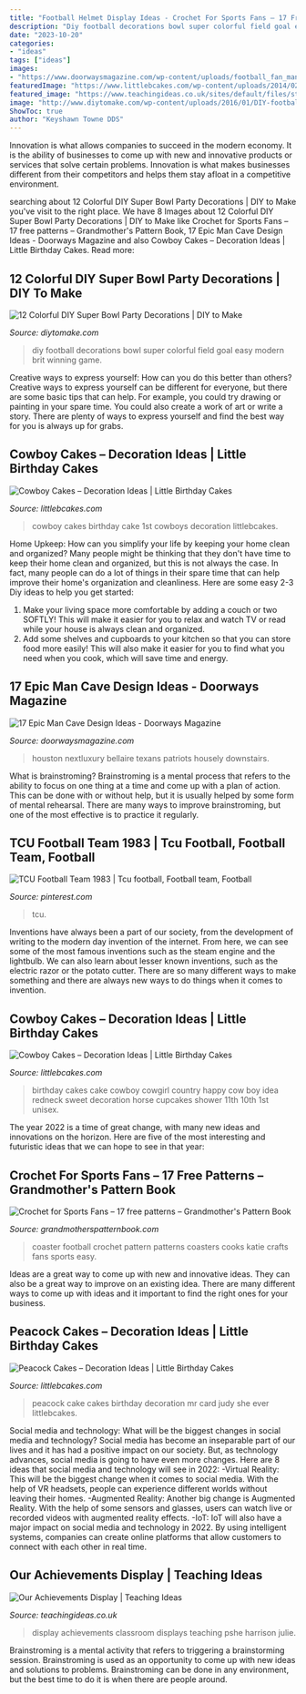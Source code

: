 ```yaml
---
title: "Football Helmet Display Ideas - Crochet For Sports Fans – 17 Free Patterns – Grandmother&#039;s Pattern Book"
description: "Diy football decorations bowl super colorful field goal easy modern brit winning game"
date: "2023-10-20"
categories:
- "ideas"
tags: ["ideas"]
images:
- "https://www.doorwaysmagazine.com/wp-content/uploads/football_fan_man_cave.jpg"
featuredImage: "https://www.littlebcakes.com/wp-content/uploads/2014/02/Cowboy-Birthday-Cake-Pictures.jpg"
featured_image: "https://www.teachingideas.co.uk/sites/default/files/styles/718w/public/pshe_ourachievements.jpg?itok=m7g-svwF"
image: "http://www.diytomake.com/wp-content/uploads/2016/01/DIY-football-field-goal-posts-bleachers.jpg"
ShowToc: true
author: "Keyshawn Towne DDS"
---
```



Innovation is what allows companies to succeed in the modern economy. It is the ability of businesses to come up with new and innovative products or services that solve certain problems. Innovation is what makes businesses different from their competitors and helps them stay afloat in a competitive environment.

	

		
searching about 12 Colorful DIY Super Bowl Party Decorations | DIY to Make you've visit to the right place. We have 8 Images about 12 Colorful DIY Super Bowl Party Decorations | DIY to Make like Crochet for Sports Fans – 17 free patterns – Grandmother&#039;s Pattern Book, 17 Epic Man Cave Design Ideas - Doorways Magazine and also Cowboy Cakes – Decoration Ideas | Little Birthday Cakes. Read more:
		
    
## 12 Colorful DIY Super Bowl Party Decorations | DIY To Make

<img loading=lazy src="http://www.diytomake.com/wp-content/uploads/2016/01/DIY-football-field-goal-posts-bleachers.jpg" onerror="this.onerror=null;this.src='https://tse2.mm.bing.net/th?id=OIP.5JwKjwuO9tOB3E4G8Uz02wHaKh&amp;pid=15.1';" alt="12 Colorful DIY Super Bowl Party Decorations | DIY to Make">

_Source: diytomake.com_

>diy football decorations bowl super colorful field goal easy modern brit winning game. 

	

Creative ways to express yourself: How can you do this better than others?
Creative ways to express yourself can be different for everyone, but there are some basic tips that can help. For example, you could try drawing or painting in your spare time. You could also create a work of art or write a story. There are plenty of ways to express yourself and find the best way for you is always up for grabs.

    
## Cowboy Cakes – Decoration Ideas | Little Birthday Cakes

<img loading=lazy src="http://www.littlebcakes.com/wp-content/uploads/2014/02/Cowboy-Cakes-Pictures.jpg" onerror="this.onerror=null;this.src='https://tse2.mm.bing.net/th?id=OIP.CaI6nHCYZyz5xg96tOoKMgHaGW&amp;pid=15.1';" alt="Cowboy Cakes – Decoration Ideas | Little Birthday Cakes">

_Source: littlebcakes.com_

>cowboy cakes birthday cake 1st cowboys decoration littlebcakes. 

	

Home Upkeep: How can you simplify your life by keeping your home clean and organized?
Many people might be thinking that they don't have time to keep their home clean and organized, but this is not always the case. In fact, many people can do a lot of things in their spare time that can help improve their home's organization and cleanliness. Here are some easy 2-3 Diy ideas to help you get started: 
1. Make your living space more comfortable by adding a couch or two SOFTLY! This will make it easier for you to relax and watch TV or read while your house is always clean and organized. 
2. Add some shelves and cupboards to your kitchen so that you can store food more easily! This will also make it easier for you to find what you need when you cook, which will save time and energy. 

    
## 17 Epic Man Cave Design Ideas - Doorways Magazine

<img loading=lazy src="https://www.doorwaysmagazine.com/wp-content/uploads/football_fan_man_cave.jpg" onerror="this.onerror=null;this.src='https://tse1.mm.bing.net/th?id=OIP.ZK5p2gIuntoqMmGfJGr4LgHaE7&amp;pid=15.1';" alt="17 Epic Man Cave Design Ideas - Doorways Magazine">

_Source: doorwaysmagazine.com_

>houston nextluxury bellaire texans patriots housely downstairs. 

	

What is brainstroming? Brainstroming is a mental process that refers to the ability to focus on one thing at a time and come up with a plan of action. This can be done with or without help, but it is usually helped by some form of mental rehearsal. There are many ways to improve brainstroming, but one of the most effective is to practice it regularly.

    
## TCU Football Team 1983 | Tcu Football, Football Team, Football

<img loading=lazy src="https://i.pinimg.com/736x/7d/04/06/7d0406a234530986d0f7efb6037f2396--football-team.jpg" onerror="this.onerror=null;this.src='https://tse2.mm.bing.net/th?id=OIP.3h93zgsqBQcAFgLTl1KhMAHaEZ&amp;pid=15.1';" alt="TCU Football Team 1983 | Tcu football, Football team, Football">

_Source: pinterest.com_

>tcu. 

	

Inventions have always been a part of our society, from the development of writing to the modern day invention of the internet. From here, we can see some of the most famous inventions such as the steam engine and the lightbulb. We can also learn about lesser known inventions, such as the electric razor or the potato cutter. There are so many different ways to make something and there are always new ways to do things when it comes to invention.

    
## Cowboy Cakes – Decoration Ideas | Little Birthday Cakes

<img loading=lazy src="https://www.littlebcakes.com/wp-content/uploads/2014/02/Cowboy-Birthday-Cake-Pictures.jpg" onerror="this.onerror=null;this.src='https://tse1.mm.bing.net/th?id=OIP.islCrLUHJyKZxc80OvnPOQHaFo&amp;pid=15.1';" alt="Cowboy Cakes – Decoration Ideas | Little Birthday Cakes">

_Source: littlebcakes.com_

>birthday cakes cake cowboy cowgirl country happy cow boy idea redneck sweet decoration horse cupcakes shower 11th 10th 1st unisex. 

	

The year 2022 is a time of great change, with many new ideas and innovations on the horizon. Here are five of the most interesting and futuristic ideas that we can hope to see in that year:

    
## Crochet For Sports Fans – 17 Free Patterns – Grandmother&#039;s Pattern Book

<img loading=lazy src="http://grandmotherspatternbook.com/wp-content/uploads/2016/01/football-coaster.JPG.png" onerror="this.onerror=null;this.src='https://tse3.mm.bing.net/th?id=OIP.fFNuoIEta0jTvqC1rM0vIwHaE7&amp;pid=15.1';" alt="Crochet for Sports Fans – 17 free patterns – Grandmother&#039;s Pattern Book">

_Source: grandmotherspatternbook.com_

>coaster football crochet pattern patterns coasters cooks katie crafts fans sports easy. 

	

Ideas are a great way to come up with new and innovative ideas. They can also be a great way to improve on an existing idea. There are many different ways to come up with ideas and it important to find the right ones for your business.

    
## Peacock Cakes – Decoration Ideas | Little Birthday Cakes

<img loading=lazy src="http://www.littlebcakes.com/wp-content/uploads/2014/02/Peacock-Cake-Images.jpg" onerror="this.onerror=null;this.src='https://tse4.mm.bing.net/th?id=OIP.rlo_YCzMhVEKUNdVZOMReQHaMr&amp;pid=15.1';" alt="Peacock Cakes – Decoration Ideas | Little Birthday Cakes">

_Source: littlebcakes.com_

>peacock cake cakes birthday decoration mr card judy she ever littlebcakes. 

	

Social media and technology: What will be the biggest changes in social media and technology?
Social media has become an inseparable part of our lives and it has had a positive impact on our society. But, as technology advances, social media is going to have even more changes. Here are 8 ideas that social media and technology will see in 2022: 
-Virtual Reality: This will be the biggest change when it comes to social media. With the help of VR headsets, people can experience different worlds without leaving their homes. 
-Augmented Reality: Another big change is Augmented Reality. With the help of some sensors and glasses, users can watch live or recorded videos with augmented reality effects. 
-IoT: IoT will also have a major impact on social media and technology in 2022. By using intelligent systems, companies can create online platforms that allow customers to connect with each other in real time.

    
## Our Achievements Display | Teaching Ideas

<img loading=lazy src="https://www.teachingideas.co.uk/sites/default/files/styles/718w/public/pshe_ourachievements.jpg?itok=m7g-svwF" onerror="this.onerror=null;this.src='https://tse2.mm.bing.net/th?id=OIP.qOP3K_f706u2H9qpOu6c_wHaJ3&amp;pid=15.1';" alt="Our Achievements Display | Teaching Ideas">

_Source: teachingideas.co.uk_

>display achievements classroom displays teaching pshe harrison julie. 

	

Brainstroming is a mental activity that refers to triggering a brainstorming session. Brainstroming is used as an opportunity to come up with new ideas and solutions to problems. Brainstroming can be done in any environment, but the best time to do it is when there are people around.

